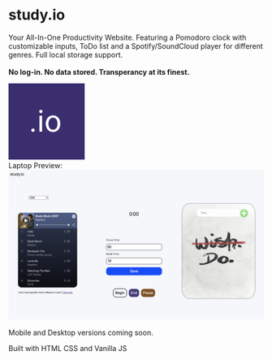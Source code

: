 # study.io
Your All-In-One Productivity Website. Featuring a Pomodoro clock with customizable inputs, ToDo list and a Spotify/SoundCloud player for different genres. Full local storage support. <br><br><strong>No log-in. No data stored. Transperancy at its finest.</strong>


<img src="/src/favicon.png" height="150px" width="auto"/> <br>
Laptop Preview: <br>
<img src="/other/preview.png" />

Mobile and Desktop versions coming soon.

Built with HTML CSS and Vanilla JS
